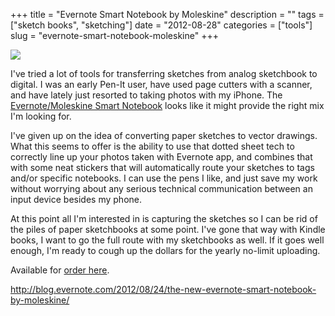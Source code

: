 +++
title = "Evernote Smart Notebook by Moleskine"
description = ""
tags = ["sketch books", "sketching"]
date = "2012-08-28"
categories = ["tools"]
slug = "evernote-smart-notebook-moleskine"
+++


<div class="tool-screenshot mb1"><a href="http://blog.evernote.com/2012/08/24/the-new-evernote-smart-notebook-by-moleskine/"><img id="bluga-thumbnail-2823" class="bluga-thumbnail custom" src="//media.konigi.com/bluga/
wt5231c15bd880e_custom.jpg"/></a></div><p>I've tried a lot of tools for transferring sketches from analog sketchbook to digital. I was an early Pen-It user, have used page cutters with a scanner, and have lately just resorted to taking photos with my iPhone. The <a href="http://blog.evernote.com/2012/08/24/the-new-evernote-smart-notebook-by-moleskine/">Evernote/Moleskine Smart Notebook</a> looks like it might provide the right mix I'm looking for.</p>

<p>I've given up on the idea of converting paper sketches to vector drawings. What this seems to offer is the ability to use that dotted sheet tech to correctly line up your photos taken with Evernote app, and combines that with some neat stickers that will automatically route your sketches to tags and/or specific notebooks. I can use the pens I like, and just save my work without worrying about any serious technical communication between an input device besides my phone.</p>

<p>At this point all I'm interested in is capturing the sketches so I can be rid of the piles of paper sketchbooks at some point. I've gone that way with Kindle books, I want to go the full route with my sketchbooks as well. If it goes well enough, I'm ready to cough up the dollars for the yearly no-limit uploading.</p>

<p>Available for <a href="http://evernote-storefront.mybigcommerce.com/evernote-smart-notebook-by-moleskine/">order here</a>.</p>

  
<p><a href="http://blog.evernote.com/2012/08/24/the-new-evernote-smart-notebook-by-moleskine/">http://blog.evernote.com/2012/08/24/the-new-evernote-smart-notebook-by-moleskine/</a></p>
      
